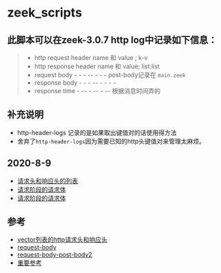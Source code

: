 # zeek_scripts 

## 此脚本可以在zeek-3.0.7 http log中记录如下信息：

> * http request header name 和 value ; k-v
> * http response header name 和 value; list:list 
> * request body   - - - -- - - - post-body记录在 `main.zeek` 
> * response body  - - - -- - - - -  
> * response time  - -- - -- - -- 根据消息时间弄的
## 补充说明
- http-header-logs 记录的是如果取出键值对的话使用得方法
- 舍弃了`http-header-logs`因为需要已知的http头键值对来管理太麻烦。

## 2020-8-9
- [请求头和响应头的列表](./http-header-logs-vector.zeek)
- [请求阶段的请求体](./main.zeek)
- [请求阶段的请求体](./main.zeek)

## 参考
- [vector列表的http请求头和响应头](../zeek-log-all-http-headers)
- [request-body](../zeek-plugin-http-request-enrichment)
- [request-body-post-body2](../log-add-http-post-bodies)
- [重要参考](https://blog.csdn.net/roshy/article/details/89673851)
